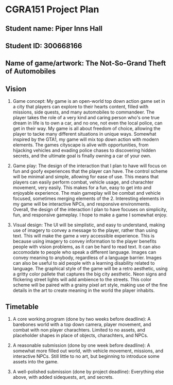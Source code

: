 # CGRA151 Project Plan

## Student name: Piper Inns Hall
## Student ID: 300668166
## Name of game/artwork: The Not-So-Grand Theft of Automobiles

## Vision

1. Game concept:
My game is an open-world top down action game set in a city that players can explore to their hearts content, filled with missions, side quests, and many automobiles to commandeer.
The player takes the role of a very kind and caring person who's one true dream in life is to own a car, and no one, not even the local police, can get in their way.
My game is all about freedom of choice, allowing the player to tacke many different situations in unique ways. Somewhat inspired by the GTA1, my game will mix top down action with modern elements.
The games cityscape is alive with opportunities, from hijacking vehicles and evading police chases to discovering hidden secrets, and the ultimate goal is finally owning a car of your own.                                            

2. Game play:
The design of the interaction that I plan to have will focus on fun and goofy experiences that the player can have. The control scheme will be minimal and simple, allowing for ease of use.
This means that players can easily perform combat, vehicle usage, and charachter movement, very easily. This makes for a fun, easy to get into and enjoyable experience.
The main gameplay will be combat and vehicle focused, sometimes merging elements of the 2. Interesting elements in my game will be interactive NPCs, and responsive environments.
Overall, the design of the interaction I plan to have focuses on simplicity, fun, and responsive gameplay. I hope to make a game I somewhat enjoy.

3. Visual design: 
The UI will be simplistic, and easy to understand, making use of imagery to convey a message to the player, rather than using text. This will make the game a very accessible experience.
This is because using imagery to convey information to the player benefits people with vision problems, as it can be hard to read text. It can also accomodate to people who speak a different language.
Images can convey meaning to anybody, regardless of a language barrier. Images can also be useful to aid people with a learning disability related to language.
The graphical style of the game will be a retro aesthetic, using a gritty color pallete that captures the big city aesthetic. Neon signs and flickering street lights will add ambience to the streets.
This color scheme will be paired with a grainy pixel art style, making use of the fine details in the art to create meaning in the world the player inhabits.


## Timetable

1. A core working program (done by two weeks before deadline): 
A barebones world with a top down camera, player movement, and combat with non player charachters. Limited to no assets, and placeholder shapes in place of objects, charachters, and NPCs.

2. A reasonable submission (done by one week before deadline): 
A somewhat more filled out world, with vehicle movement, missions, and interactive NPCs. Still little to no art, but beginning to introduce some assets into the game.

3. A well-polished submission (done by project deadline): 
Everything else above, with added sidequests, art, and secrets.

